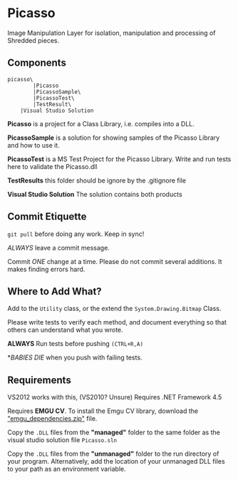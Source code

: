 # Picasso

Image Manipulation Layer for isolation, manipulation and processing of Shredded pieces.


## Components

```
picasso\
        |Picasso
        |PicassoSample\
        |PicassoTest\
        |TestResult\
	|Visual Studio Solution

```

**Picasso** is a project for a Class Library, i.e. compiles into a DLL.

**PicassoSample** is a solution for showing samples of the Picasso Library and how to use it.

**PicassoTest** is a MS Test Project for the Picasso Library. Write and run tests here to validate the Picasso.dll

**TestResults** this folder should be ignore by the .gitignore file

**Visual Studio Solution** The solution contains both products

## Commit Etiquette
`git pull` before doing any work.  Keep in sync!

*ALWAYS* leave a commit message.

Commit *ONE* change at a time.  Please do not commit several additions.  It makes finding errors hard.

## Where to Add What?

Add to the `Utility` class, or the extend the `System.Drawing.Bitmap` Class.

Please write tests to verify each method, and document everything so that others can understand what you wrote.

**ALWAYS** Run tests before pushing `(CTRL+R,A)`

**BABIES DIE* when you push with failing tests.

## Requirements

VS2012 works with this, (VS2010? Unsure)
Requires .NET Framework 4.5

Requires **EMGU CV**.  To install the Emgu CV library, download the ["emgu_dependencies.zip"](https://github.com/downloads/Algorithmix/Picasso/emgu_dependencies.zip) file.

Copy the `.DLL` files from the **"managed"** folder to the same folder as the visual studio solution file `Picasso.sln`

Copy the `.DLL` files from the **"unmanaged"** folder to the run directory of your program.  Alternatively, add the location of your unmanaged DLL files to your path as an environment variable.
